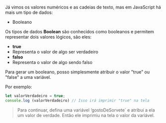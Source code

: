 Já vimos os valores numéricos e as cadeias de texto, mas em JavaScript há mais um tipo de dados:

* Booleano

Os tipos de dados **Boolean** são conhecidos como booleanos e permitem representar dois valores lógicos, são eles:

* **true**
 * Representa o valor de algo ser verdadeiro
* **falso**
 * Representa o valor de algo sendo falso

Para gerar um booleano, posso simplesmente atribuir o valor "true" ou "false" a uma variável.

Por exemplo:

```javascript
let valorVerdadeiro = true;
console.log (valorVerdadeiro) // Isso irá imprimir "true" na tela
```
> Para continuar, defina uma variável ‘gostoDeSorvete` e atribui a ela um valor de verdade. Então ele imprimiu na tela o valor da variável.
